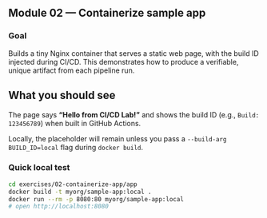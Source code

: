 ## Module 02 — Containerize sample app

### Goal
Builds a tiny Nginx container that serves a static web page, with the 
build ID injected during CI/CD. This demonstrates how to produce a 
verifiable, unique artifact from each pipeline run.

## What you should see

The page says **“Hello from CI/CD Lab!”** and shows the build ID (e.g., `Build: 123456789`) when built in GitHub Actions.  

Locally, the placeholder will remain unless you pass a `--build-arg BUILD_ID=local` flag during `docker build`.


### Quick local test
```bash
cd exercises/02-containerize-app/app
docker build -t myorg/sample-app:local .
docker run --rm -p 8080:80 myorg/sample-app:local
# open http://localhost:8080
